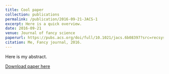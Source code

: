 ```yaml
---
title: Cool paper
collection: publications
permalink: /publication/2016-09-21-JACS-1
excerpt: Here is a quick overview.
date: 2016-09-21
venue: Journal of fancy science
paperurl: https://pubs.acs.org/doi/full/10.1021/jacs.6b08397?src=recsys
citation: Me, Fancy journal, 2016. 
---
```

Here is my abstract.

[Download paper here](http://t-s-lee.github.io/files/JACS-2016.pdf)
